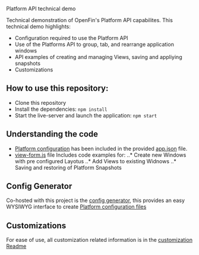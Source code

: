 Platform API technical demo

Technical demonstration of OpenFin's Platform API capabilites. This technical demo highlights:

* Configuration required to use the Platform API
* Use of the Platforms API to group, tab, and rearrange application windows
* API examples of creating and managing Views, saving and appliying snapshots
* Customizations

## How to use this repository: ##

* Clone this repository
* Install the dependencies: `npm install`
* Start the live-server and launch the application: `npm start`

## Understanding the code

* [Platform configuration](https://developers.openfin.co/docs/platform-api#section-1-launching-a-platform) has been included in the provided [app.json](app.json) file.
* [view-form.js](js/view-form.js) file Includes code examples for:
..* Create new Windows with pre configured Layotus
..* Add Views to existing Widnows
..* Saving and restoring of Platform Snapshots

## Config Generator

Co-hosted with this project is the [config generator](https://openfin.github.io/golden-prototype/config-gen), this provides an easy WYSIWYG interface to create [Platform configuration files](https://developers.openfin.co/docs/platform-api#section-1-launching-a-platform)

## Customizations

For ease of use, all customization related information is in the [customization Readme](customization/Readme.md)
